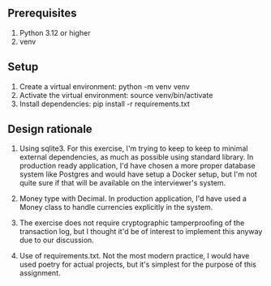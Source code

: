 ## Prerequisites

1. Python 3.12 or higher
2. venv


## Setup

1. Create a virtual environment: python -m venv venv
2. Activate the virtual environment: source venv/bin/activate
3. Install dependencies: pip install -r requirements.txt


## Design rationale

1. Using sqlite3. For this exercise, I'm trying to keep to keep to minimal
   external dependencies, as much as possible using standard library. In
   production ready application, I'd have chosen a more proper database system
   like Postgres and would have setup a Docker setup, but I'm not quite sure if
   that will be available on the interviewer's system.

2. Money type with Decimal. In production application, I'd have used a Money
   class to handle currencies explicitly in the system.

3. The exercise does not require cryptographic tamperproofing of the
   transaction log, but I thought it'd be of interest to implement this anyway
   due to our discussion.

4. Use of requirements.txt. Not the most modern practice, I would have used
   poetry for actual projects, but it's simplest for the purpose of this
   assignment.
